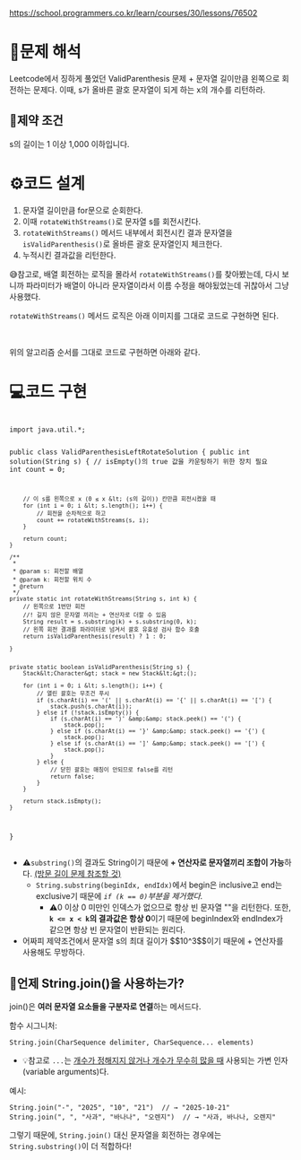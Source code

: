 <p><a href="https://school.programmers.co.kr/learn/courses/30/lessons/76502">https://school.programmers.co.kr/learn/courses/30/lessons/76502</a></p>
<h1 id="📜문제-해석">📜문제 해석</h1>
<p>Leetcode에서 징하게 풀었던 ValidParenthesis 문제 + 문자열 길이만큼 왼쪽으로 회전하는 문제다. 
이때, s가 올바른 괄호 문자열이 되게 하는 x의 개수를 리턴하라.</p>
<h2 id="🚧제약-조건">🚧제약 조건</h2>
<p>s의 길이는 1 이상 1,000 이하입니다.</p>
<h1 id="⚙️코드-설계">⚙️코드 설계</h1>
<ol>
<li>문자열 길이만큼 for문으로 순회한다.</li>
<li>이때 <code>rotateWithStreams()</code>로 문자열 s를 회전시킨다.</li>
<li><code>rotateWithStreams()</code> 메서드 내부에서 회전시킨 결과 문자열을 <code>isValidParenthesis()</code>로 올바른 괄호 문자열인지 체크한다.</li>
<li>누적시킨 결과값을 리턴한다.</li>
</ol>
<p>😅참고로, 배열 회전하는 로직을 몰라서 <code>rotateWithStreams()</code>를 찾아봤는데, 다시 보니까 파라미터가 배열이 아니라 문자열이라서 이름 수정을 해야됬었는데 귀찮아서 그냥 사용했다.
<br /></p>
<p><code>rotateWithStreams()</code> 메서드 로직은 아래 이미지를 그대로 코드로 구현하면 된다.
<img alt="" src="https://velog.velcdn.com/images/csj0209/post/72e821be-2434-4d50-aea8-996c4c949c40/image.jpg" /></p>
<br />

<p>위의 알고리즘 순서를 그대로 코드로 구현하면 아래와 같다.</p>
<h1 id="💻코드-구현">💻코드 구현</h1>
<pre><code class="language-java">
import java.util.*;

public class ValidParenthesisLeftRotateSolution {
    public int solution(String s) {
        // isEmpty()의 true 값을 카운팅하기 위한 장치 필요
        int count = 0;

        // 이 s를 왼쪽으로 x (0 ≤ x &lt; (s의 길이)) 칸만큼 회전시켰을 때
        for (int i = 0; i &lt; s.length(); i++) {
            // 회전을 순차적으로 하고
            count += rotateWithStreams(s, i);
        }

        return count;
    }

    /**
     *
     * @param s: 회전할 배열
     * @param k: 회전할 위치 수
     * @return
     */
    private static int rotateWithStreams(String s, int k) {
        // 왼쪽으로 1번만 회전
        //! 길지 않은 문자열 끼리는 + 연산자로 더할 수 있음
        String result = s.substring(k) + s.substring(0, k);
        // 왼쪽 회전 결과를 파라미터로 넘겨서 괄호 유효성 검사 함수 호출
        return isValidParenthesis(result) ? 1 : 0;

    }


    private static boolean isValidParenthesis(String s) {
        Stack&lt;Character&gt; stack = new Stack&lt;&gt;();

        for (int i = 0; i &lt; s.length(); i++) {
            // 열린 괄호는 무조건 푸시
            if (s.charAt(i) == '(' || s.charAt(i) == '{' || s.charAt(i) == '[') {
                stack.push(s.charAt(i));
            } else if (!stack.isEmpty()) {
                if (s.charAt(i) == ')' &amp;&amp; stack.peek() == '(') {
                    stack.pop();
                } else if (s.charAt(i) == '}' &amp;&amp; stack.peek() == '{') {
                    stack.pop();
                } else if (s.charAt(i) == ']' &amp;&amp; stack.peek() == '[') {
                    stack.pop();
                }
            } else {
                // 닫힌 괄호는 매칭이 안되므로 false를 리턴
                return false;
            }
        }

        return stack.isEmpty();
    }
}</code></pre>
<ul>
<li>⚠️<code>substring()</code>의 결과도 String이기 때문에 <strong>+ 연산자로 문자열끼리 조합이 가능</strong>하다. <a href="https://velog.io/@csj0209/Programmerslv2-%EB%B0%A9%EB%AC%B8-%EA%B8%B8%EC%9D%B4">(방문 길이 문제 참조할 것)</a><ul>
<li><code>String.substring(beginIdx, endIdx)</code>에서 begin은 inclusive고 end는 exclusive기 때문에 <em><code>if (k == 0)</code>부분을 제거했다.</em><ul>
<li>⚠️0 이상 0 미만인 인덱스가 없으므로 항상 빈 문자열 &quot;&quot;을 리턴한다. 
또한, <strong><code>k &lt;= x &lt; k</code>의 결과값은 항상 0</strong>이기 때문에 beginIndex와 endIndex가 같으면 항상 빈 문자열이 반환되는 원리다.</li>
</ul>
</li>
</ul>
</li>
<li>어짜피 제약조건에서 문자열 s의 최대 길이가 $$10^3$$이기 때문에 + 연산자를 사용해도 무방하다.</li>
</ul>
<h2 id="🤔언제-stringjoin을-사용하는가">🤔언제 String.join()을 사용하는가?</h2>
<p>join()은 <strong>여러 문자열 요소들을 구분자로 연결</strong>하는 메서드다.</p>
<p>함수 시그니처:</p>
<pre><code class="language-java">String.join(CharSequence delimiter, CharSequence... elements)</code></pre>
<ul>
<li>💡참고로 <code>...</code>는 <u>개수가 정해지지 않거나 개수가 무수히 많을 때</u> 사용되는 가변 인자(variable arguments)다.</li>
</ul>
<p>예시:</p>
<pre><code class="language-java">String.join(&quot;-&quot;, &quot;2025&quot;, &quot;10&quot;, &quot;21&quot;)  // → &quot;2025-10-21&quot;
String.join(&quot;, &quot;, &quot;사과&quot;, &quot;바나나&quot;, &quot;오렌지&quot;)  // → &quot;사과, 바나나, 오렌지&quot;</code></pre>
<p>그렇기 때문에, <code>String.join()</code> 대신 문자열을 회전하는 경우에는 <code>String.substring()</code>이 더 적합하다!</p>